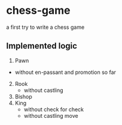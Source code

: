 # chess-game
a first try to write a chess game

## Implemented logic
1. Pawn
  - without en-passant and promotion so far
2. Rook
    - without castling
3. Bishop
4. King
    - without check for check
    - without castling move